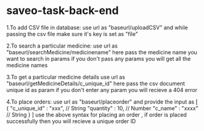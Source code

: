 # saveo-task-back-end
1.To add CSV file in database:
    use url as "baseurl/uploadCSV" and while passing the csv file make sure it's key is set as "file"
    
2.To search a particular medicine:
    use url as "baseurl/searchMedicine/medicinename" here pass the medicine name you want to search in params
    if you don't pass any params you will get all the medicine names
    
3.To get a particular medicine details
    use url as "baseurl/getMedicineDetails/c_unique_id" here pass the csv document unique id as param
    if you don't enter any param you will recieve a 404 error
    
4.To place orders:
    use url as "baseurl/placeorder" and provide the input as 
    [
      {
        "c_unique_id" : "xxx", // String
        "quantity" : 10, // Number
        "c_name" : "xxxx" // String
      }
    ]
    use the above syntax for placing an order , if order is placed successfully then you will recieve a unique order ID

